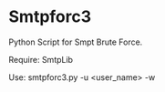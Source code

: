 # Smtpforc3
Python Script for Smpt Brute Force.


Require: SmtpLib


Use: smtpforc3.py -u <user_name> -w <wordlist>
